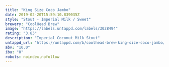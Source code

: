 ```yaml
---
title: "King Size Coco Jambo"
date: 2019-02-20T15:59:10.839035Z
style: "Stout - Imperial Milk / Sweet"
brewery: "CoolHead Brew"
image: "https://labels.untappd.com/labels/3028494"
rating: "3.83"
description: "Imperial Coconut Milk Stout"
untappd_url: "https://untappd.com/b/coolhead-brew-king-size-coco-jambo/3028494"
abv: "10.0"
ibu: "0"
robots: noindex,nofollow
---
```

